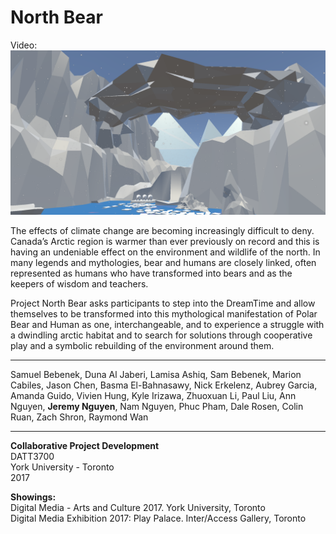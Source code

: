 # North Bear

Video:
<a href="https://www.youtube.com/watch?v=mMEoI5r16hk&t=347s"> <img src="NorthBearPic.png" alt="north bear"> </a>

The effects of climate change are becoming increasingly difficult to deny. Canada’s Arctic region is warmer than ever previously on record and this is having an undeniable effect on the environment and wildlife of the north. In many legends and mythologies, bear and humans are closely linked, often represented as humans who have transformed into bears and as the keepers of wisdom and teachers.
<br>

Project North Bear asks participants to step into the DreamTime and allow themselves to be transformed into this mythological manifestation of Polar Bear and Human as one, interchangeable, and to experience a struggle with a dwindling arctic habitat and to search for solutions through cooperative play and a symbolic rebuilding of the environment around them.
<br>
<hr>

Samuel Bebenek, Duna Al Jaberi, Lamisa Ashiq, Sam Bebenek, Marion Cabiles, Jason Chen, Basma El-Bahnasawy, Nick Erkelenz, Aubrey Garcia, Amanda Guido, Vivien Hung, Kyle Irizawa, Zhuoxuan Li, Paul Liu, Ann Nguyen, __Jeremy Nguyen__, Nam Nguyen, Phuc Pham, Dale Rosen, Colin Ruan, Zach Shron, Raymond Wan

<hr>

__Collaborative Project Development__ <br>
DATT3700 <br>
York University - Toronto <br>
2017 <br>

__Showings:__ <br>
Digital Media - Arts and Culture 2017. York University, Toronto <br>
Digital Media Exhibition 2017: Play Palace. Inter/Access Gallery, Toronto <br>
